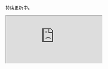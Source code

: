 
持续更新中。


<iframe src="https://docs.google.com/document/d/e/2PACX-1vSonz2_GX291ixdC-EoqoK1D_ww2AaGil-z9rQaYsONwnRNttf5nREKiKYAwMPGAY_F_7REW_gUxCv1/pub?embedded=true"></iframe>


